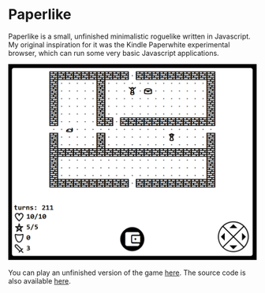 # Paperlike
Paperlike is a small, unfinished minimalistic roguelike written in Javascript.
My original inspiration for it was the Kindle Paperwhite experimental browser,
which can run some very basic Javascript applications.

![screenshot](../img/paperlike1.png)

You can play an unfinished version of the game [here](../paperlike).
The source code is also available [here](https://github.com/benpm/paperlike).
